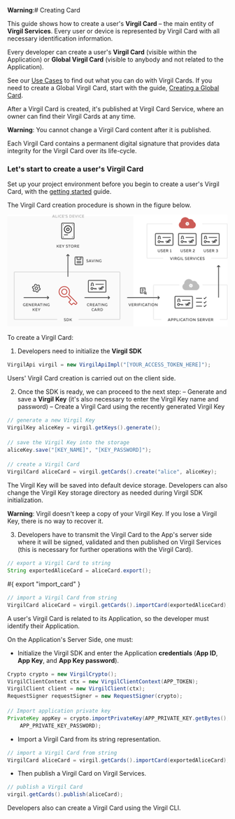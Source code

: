 **Warning**:# Creating Card

This guide shows how to create a user's **Virgil Card** – the main entity of **Virgil Services**. Every user or device is represented by Virgil Card with all necessary identification information.

Every developer can create a user's **Virgil Card** (visible within the Application) or **Global Virgil Card** (visible to anybody and not related to the Application).

See our [Use Cases](/docs/get-started) to find out what you can do with Virgil Cards. If you need to create a Global Virgil Card, start with the guide, [Creating a Global Card](/docs/guides/virgil-card/creating-global-card.md).

After a Virgil Card is created, it's published at Virgil Card Service, where an owner can find their Virgil Cards at any time.

**Warning**: You cannot change a Virgil Card content after it is published.

Each Virgil Card contains a  permanent digital signature that provides data integrity for the Virgil Card over its life-cycle.



### Let's start to create a user's Virgil Card

Set up your project environment before you begin to create a user's Virgil Card, with the [getting started](/docs/guides/configuration/client-configuration.md) guide.


The Virgil Card creation procedure is shown in the figure below.

![Virgil Card Generation](/docs/img/Card_introduct.png "Create Virgil Card")


To create a Virgil Card:

1. Developers need to initialize the **Virgil SDK**

```java
VirgilApi virgil = new VirgilApiImpl("[YOUR_ACCESS_TOKEN_HERE]");
```


Users' Virgil Card creation is carried out on the client side.

2. Once the SDK is ready, we can proceed to the next step:
  – Generate and save a **Virgil Key** (it's also necessary to enter the Virgil Key name and password)
  – Create a Virgil Card using the recently generated Virgil Key


  ```java
  // generate a new Virgil Key
  VirgilKey aliceKey = virgil.getKeys().generate();

  // save the Virgil Key into the storage
  aliceKey.save("[KEY_NAME]", "[KEY_PASSWORD]");

  // create a Virgil Card
  VirgilCard aliceCard = virgil.getCards().create("alice", aliceKey);
  ```

The Virgil Key will be saved into default device storage. Developers can also change the Virgil Key storage directory as needed during Virgil SDK initialization.

**Warning**: Virgil doesn't keep a copy of your Virgil Key. If you lose a Virgil Key, there is no way to recover it.

3. Developers have to transmit the Virgil Card to the App's server side where it will be signed, validated and then published on Virgil Services (this is necessary for further operations with the Virgil Card).

```java
// export a Virgil Card to string
String exportedAliceCard = aliceCard.export();
```

#{ export "import_card" }
```java
// import a Virgil Card from string
VirgilCard aliceCard = virgil.getCards().importCard(exportedAliceCard);
```

A user's Virgil Card is related to its Application, so the developer must identify their Application.

On the Application's Server Side, one must:

 - Initialize the Virgil SDK and enter the Application **credentials** (**App ID**, **App Key**, and **App Key password**).

 ```java
 Crypto crypto = new VirgilCrypto();
 VirgilClientContext ctx = new VirgilClientContext(APP_TOKEN);
 VirgilClient client = new VirgilClient(ctx);
 RequestSigner requestSigner = new RequestSigner(crypto);

 // Import application private key
 PrivateKey appKey = crypto.importPrivateKey(APP_PRIVATE_KEY.getBytes(),
     APP_PRIVATE_KEY_PASSWORD);
 ```

-  Import a Virgil Card from its string representation.

```java
// import a Virgil Card from string
VirgilCard aliceCard = virgil.getCards().importCard(exportedAliceCard);
```

-  Then publish a Virgil Card on Virgil Services.

```java
// publish a Virgil Card
virgil.getCards().publish(aliceCard);
```

Developers also can create a Virgil Card using the Virgil CLI.

